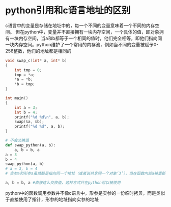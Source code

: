 # python引用和c语言地址的区别

c语言中的变量是存储在地址中的，每一个不同的变量意味着一个不同的内存空间。
但在python中，变量并不直接拥有一块内存空间，一个具体的值，即对象拥有一块内存空间，当a和b都等于一个相同的值时，他们完全相等，即他们指向同一块内存空间。python维护了一个常用的内存池，例如当不同的变量被赋予0-256整数，他们的地址都是相同的

```c
void swap_c(int* a, int* b)
{   
    int tmp = 0;
    tmp = *a;
    *a = *b;
    *b = tmp;
}

int main()
{
    int a = 3;
    int b = 4;
    printf("%d %d\n", a, b);
    swap(&a, &b);
    printf("%d %d", a, b);
}
```


```python
# 不会交换值
def swap_python(a, b):
    a, b = b, a
a = 3
b = 4
swap_python(a, b)
# a = 3, b = 4
# 实参a和形参a虽然都是指向同一个地址（或者说共享同一个对象‘3’），但在函数内部a被重新赋值时，形参a就指向了其他地址，相当于是c语言中的对&a进行了重新赋值。因此形参不会对实参有影响
```

```python
a, b = b, a #直接这么交换值，这种方式只在python可以被使用
```

python中的函数调用参数并不像c语言中，形参是实参的一份临时拷贝，而是类似于直接使用了指针，形参的地址指向实参的地址